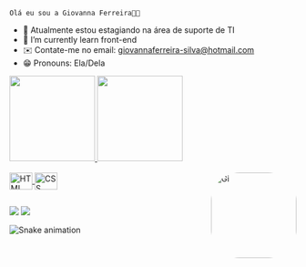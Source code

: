     Olá eu sou a Giovanna Ferreira👋🏽 
    
- 🔭 Atualmente estou estagiando na área de suporte de TI
- 🌱 I’m currently learn front-end
- ✉️ Contate-me no email: giovannaferreira-silva@hotmail.com
- 😁 Pronouns: Ela/Dela 

<div>
<a href= "https://github.com/gih-ferreira">
<img height ="150em" src= "https://github-readme-stats.vercel.app/api?username=gih-ferreira&show_icons=true&theme=dracula&include_all_commits=true&count_private=true"/>
<img height="150em" src="https://github-readme-stats.vercel.app/api/top-langs/?username=gih-ferreira&layout=compact&langs_count=16&theme=dracula"/>
<div/>
    
<div style="display: inline_block"><br>
<img align="center" alt="HTML" height="30" width="40" src="https://cdn.jsdelivr.net/gh/devicons/devicon/icons/css3/css3-original.svg" />
<img align="center" alt="CSS" height="30" width="40" src="https://cdn.jsdelivr.net/gh/devicons/devicon/icons/html5/html5-original.svg" /> 
<img align= "right" alt= "Gi" height="150" style="border-radius:50px;" src="https://cdn.discordapp.com/attachments/928041453932912650/1069261691365372044/eu.gif"
</div>
     
##

<div>
<a href="https://www.linkedin.com/in/giovanna-ferreira-27854a200/" target="_blank"><img src="https://img.shields.io/badge/LinkedIn-0077B5?style=for-the-badge&logo=linkedin&logoColor=white" target="_blank"></a>
<a href="mailto:giovannaferreira-silva@hotmail.com"><img src="https://img.shields.io/badge/Microsoft_Outlook-0078D4?style=for-the-badge&logo=microsoft-outlook&logoColor=white" target="_blank"></a>

![Snake animation](https://github.com/gih-ferreira/gih-ferreira/blob/output/github-contribution-grid-snake.svg)
</div>
